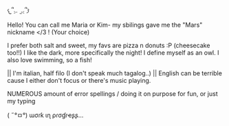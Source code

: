  𐔌՞꜆.  ̫.꜀՞𐦯

 Hello! You can call me Maria or Kim- my sbilings gave me the "Mars" nickname </3 ! (Your choice)

 I prefer both salt and sweet, my favs are pizza n donuts :P (cheesecake too!!)
 I like the dark, more specifically the night! I define myself as an owl. I also love swimming, so a fish!

 || I'm italian, half filo (I don't speak much tagalog..) || English can be terrible cause I either don't focus or there's music playing.
 
 NUMEROUS amount of error spellings / doing it on purpose for fun, or just my typing

 ( ˶°ㅁ°) ɯσɾƙ ιɳ ρɾσɠɾҽʂʂ...
